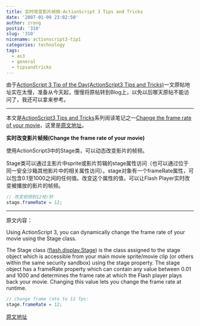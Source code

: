 ```yaml
---
title: 实时改变影片帧频-ActionScript 3 Tips and Tricks
date: '2007-01-09 23:02:50'
author: zrong
postid: '310'
slug: '310'
nicename: actionscript3-tip1
categories: technology
tags:
  - as3
  - general
  - tipsandtricks
---
```


由于[ActionScript 3 Tip of the Day(ActionScript3 Tips and Tricks)](http://blog.zengrong.net/post/307.html)一文原帖地址实在太慢，准备从今天起，慢慢将原帖转到Blog上，以免以后哪天原帖不能访问了，我还可以拿来参考。

----

本文是[ActionScript3 Tips and Tricks](http://www.kirupa.com/forum/showthread.php?t=223798)系列阅读笔记之一[Change the frame rate of your movie](http://www.kirupa.com/forum/showthread.php?p=1876826#post1876826)，这里是[原文地址](http://www.kirupa.com/forum/showthread.php?p=1876826#post1876826)。

**实时改变影片帧频(Change the frame rate of your movie)**

使用ActionScript3中的Stage类，可以动态改变影片的帧频。

Stage类可以通过主影片中sprite或影片剪辑的stage属性访问（也可以通过位于同一安全沙箱其他影片中的相关属性访问）。stage对象有一个frameRate属性，可以包含0.1至1000之间的任何值。改变这个属性的值，可以让Flash Player实时改变被播放的影片的帧频。<!--more-->

``` ActionScript
// 改变帧频到12帧/秒
stage.frameRate = 12;
```

----

原文内容：

Using ActionScript 3, you can dynamically change the frame rate of your movie using the Stage class.

The Stage class ([flash.display.Stage](http://livedocs.macromedia.com/flex/2/langref/flash/display/Stage.html)) is the class assigned to the stage object which is accessible from your main movie sprite/movie clip (or others within the same security sandbox) using the stage property. The stage object has a frameRate property which can contain any value between 0.01 and 1000 and determines the frame rate at which the Flash player plays back your movie. Changing this value lets you change the frame rate at runtime.

``` ActionScript
// change frame rate to 12 fps:
stage.frameRate = 12;
```

[原文地址](http://www.kirupa.com/forum/showthread.php?p=1876826#post1876826)

